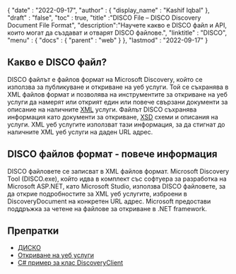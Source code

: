 {
  "date" : "2022-09-17",
  "author" : {
    "display_name" : "Kashif Iqbal"
},
  "draft" : "false",
  "toc" : true,
  "title" :"DISCO File – DISCO Discovery Document File Format",
  "description":"Научете какво е DISCO файл и API, които могат да създават и отварят DISCO файлове.",
  "linktitle" : "DISCO",
  "menu" : {
    "docs" : {
      "parent" : "web"
}
},
  "lastmod" : "2022-09-17"
}

## Какво е DISCO файл?

DISCO файлът е файлов формат на Microsoft Discovery, който се използва за публикуване и откриване на уеб услуги. Той се съхранява в XML файлов формат и позволява на инструментите за откриване на уеб услуги да намерят или открият един или повече свързани документи за описание на наличните [XML](/bg/web/xml/) услуги. Файлът DISCO съхранява информация като документи за откриване, [XSD](https://docs.fileformat.com/programming/xsd/) схеми и описания на услуги. XML уеб услугите използват тази информация, за да стигнат до наличните XML уеб услуги на даден URL адрес.

## DISCO файлов формат - повече информация

DISCO файловете се записват в XML файлов формат. Microsoft Discovery Tool (DISCO.exe), който идва в комплект със софтуера за разработка на Microsoft ASP.NET, като Microsoft Studio, използва DISCO файловете, за да открие подробностите за XML уеб услугите, изброени в DiscoveryDocument на конкретен URL адрес. Microsoft предостави поддръжка за четене на файлове за откриване в .NET framework.

## Препратки

* [ДИСКО](https://appsource.microsoft.com/en-us/product/office/WA104381894)
* [Откриване на уеб услуги](https://en.wikipedia.org/wiki/Web_Services_Discovery)
* [C# пример за клас DiscoveryClient](https://learn.microsoft.com/en-us/dotnet/api/system.web.services.discovery.discoveryclientprotocol?view=netframework-4.8)

